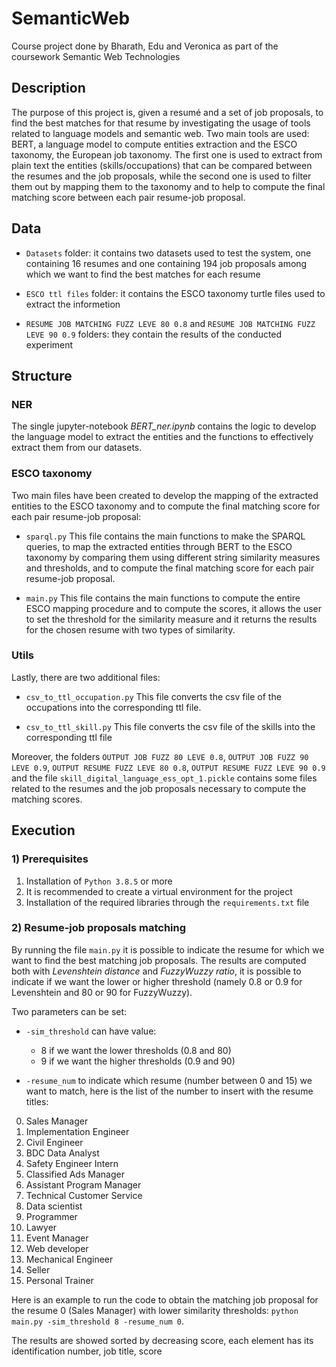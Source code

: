 # SemanticWeb  
Course project done by Bharath, Edu and Veronica as part of the coursework Semantic Web Technologies   


## Description     

The purpose of this project is, given a resumé and a set of job proposals, to find the best matches for that resume by investigating the usage of tools related to language models and semantic web.
Two main tools are used: BERT, a language model to compute entities extraction and the ESCO taxonomy, the European job taxonomy. The first one is used to extract from plain text the entities (skills/occupations) that can be compared between the resumes and the job proposals, while the second one is used to filter them out by mapping them to the taxonomy and to help to compute the final matching score between each pair resume-job proposal.
                                                      

## Data

* `Datasets` folder: it contains two datasets used to test the system, one containing 16 resumes and one containing 194 job proposals among which we want to find the best matches for each resume   

* `ESCO ttl files` folder: it contains the ESCO taxonomy turtle files used to extract the informetion   

* `RESUME JOB MATCHING FUZZ LEVE 80 0.8` and `RESUME JOB MATCHING FUZZ LEVE 90 0.9` folders: they contain the results of the conducted experiment
      
      
## Structure   

### NER   

The single jupyter-notebook _BERT\_ner.ipynb_ contains the logic to develop the language model to extract the entities and the functions to effectively extract them from our datasets.                                                  

### ESCO taxonomy

Two main files have been created to develop the mapping of the extracted entities to the ESCO taxonomy and to compute the final matching score for each pair resume-job proposal:

* `sparql.py` This file contains the main functions to make the SPARQL queries, to map the extracted entities through BERT to the ESCO taxonomy by comparing them using different string similarity measures and thresholds, and to compute the final matching score for each pair resume-job proposal.

* `main.py` This file contains the main functions to compute the entire ESCO mapping procedure and to compute the scores, it allows the user to set the threshold for the similarity measure and it returns the results for the chosen resume with two types of similarity.

### Utils

Lastly, there are two additional files:

* `csv_to_ttl_occupation.py` This file converts the csv file of the occupations into the corresponding ttl file. 

* `csv_to_ttl_skill.py` This file converts the csv file of the skills into the corresponding ttl file

Moreover, the folders `OUTPUT JOB FUZZ 80 LEVE 0.8`, `OUTPUT JOB FUZZ 90 LEVE 0.9`, `OUTPUT RESUME FUZZ LEVE 80 0.8`, `OUTPUT RESUME FUZZ LEVE 90 0.9`  and the file `skill_digital_language_ess_opt_1.pickle` contains some files related to the resumes and the job proposals necessary to compute the matching scores.
  

## Execution

### 1) Prerequisites

1) Installation of `Python 3.8.5` or more
2) It is recommended to create a virtual environment for the project
3) Installation of the required libraries through the `requirements.txt` file

### 2) Resume-job proposals matching

By running the file `main.py` it is possible to indicate the resume for which we want to find the best matching job proposals. The results are computed both with _Levenshtein distance_ and _FuzzyWuzzy ratio_, it is possible to indicate if we want the lower or higher threshold (namely 0.8 or 0.9 for Levenshtein and 80 or 90 for FuzzyWuzzy).

Two parameters can be set:   

* `-sim_threshold` can have value:
  * 8 if we want the lower thresholds (0.8 and 80)
  * 9 if we want the higher thresholds (0.9 and 90)

* `-resume_num` to indicate which resume (number between 0 and 15) we want to match, here is the list of the number to insert with the resume titles:
0. Sales Manager
1. Implementation Engineer
2. Civil Engineer
3. BDC Data Analyst
4. Safety Engineer Intern
5. Classified Ads Manager
6. Assistant Program Manager
7. Technical Customer Service
8. Data scientist
9. Programmer
10. Lawyer
11. Event Manager
12. Web developer
13. Mechanical Engineer
14. Seller
15. Personal Trainer 
     
Here is an example to run the code to obtain the matching job proposal for the resume 0 (Sales Manager) with lower similarity thresholds: `python main.py -sim_threshold 8 -resume_num 0`.   

The results are showed sorted by decreasing score, each element has its identification number, job title, score      
      
